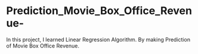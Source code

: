 # Prediction_Movie_Box_Office_Revenue-
 
In this project, I learned Linear Regression Algorithm. By making Prediction of Movie Box Office Revenue.
